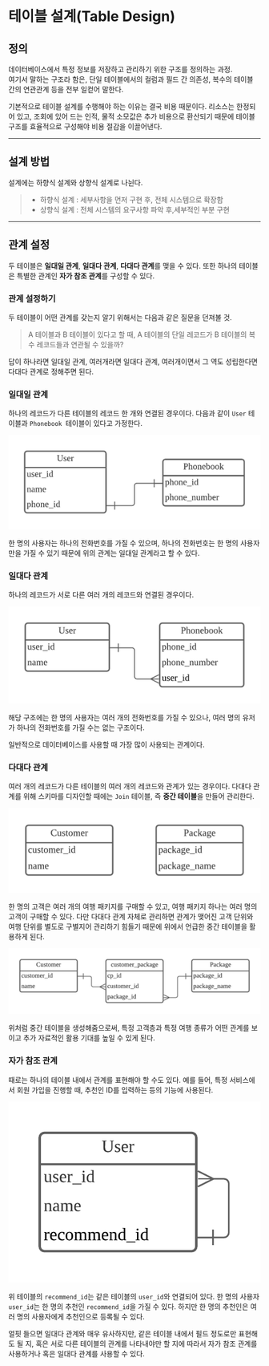 # 테이블 설계(Table Design)

## 정의

데이터베이스에서 특정 정보를 저장하고 관리하기 위한 구조를 정의하는 과정.<br/>
여기서 말하는 구조라 함은, 단일 테이블에서의 컬럼과 필드 간 의존성, 복수의 테이블 간의 연관관계 등을 전부 일컫어 말한다.

기본적으로 테이블 설계를 수행해야 하는 이유는 결국 비용 때문이다. 리소스는 한정되어 있고, 조회에 있어 드는 인적, 물적 소모값은 추가 비용으로 환산되기 때문에 테이블 구조를 효율적으로 구성해야 비용 절감을 이끌어낸다.

---

## 설계 방법

설계에는 하향식 설계와 상향식 설계로 나뉜다.

>- 하향식 설계 : 세부사항을 먼저 구현 후, 전체 시스템으로 확장함
>- 상향식 설계 : 전체 시스템의 요구사항 파악 후,세부적인 부분 구현

---

## 관계 설정

두 테이블은 **일대일 관계**, **일대다 관계**, **다대다 관계**를 맺을 수 있다. 또한 하나의 테이블은 특별한 관계인 **자가 참조 관계**를 구성할 수 있다.

### 관계 설정하기
두 테이블이 어떤 관계를 갖는지 알기 위해서는 다음과 같은 질문을 던져볼 것.

>A 테이블과 B 테이블이 있다고 할 때, A 테이블의  단일 레코드가 B 테이블의 복수 레코드들과 연관될 수 있을까?

답이 하나라면 일대일 관계, 여러개라면 일대다 관계, 여러개이면서 그 역도 성립한다면 다대다 관계로 정해주면 된다.

### 일대일 관계

하나의 레코드가 다른 테이블의 레코드 한 개와 연결된 경우이다. 다음과 같이 `User` 테이블과 `Phonebook `테이블이 있다고 가정한다.

<p align="center">
<img src="./img/image1.png" alt="img1" />
</p>

한 명의 사용자는 하나의 전화번호를 가질 수 있으며, 하나의 전화번호는 한 명의 사용자만을 가질 수 있기 때문에 위의 관계는 일대일 관계라고 할 수 있다.

### 일대다 관계

하나의 레코드가 서로 다른 여러 개의 레코드와 연결된 경우이다.

<p align="center">
<img src="./img/image2.png" alt="img1" />
</p>

해당 구조에는 한 명의 사용자는 여러 개의 전화번호를 가질 수 있으나, 여러 명의 유저가 하나의 전화번호를 가질 수는 없는 구조이다.

일반적으로 데이터베이스를 사용할 때 가장 많이 사용되는 관계이다.

### 다대다 관계

여러 개의 레코드가 다른 테이블의 여러 개의 레코드와 관계가 있는 경우이다. 다대다 관계를 위해 스키마를 디자인할 때에는 `Join` 테이블, 즉 **중간 테이블**을 만들어 관리한다.

<p align="center">
<img src="./img/image3.png" alt="img1" />
</p>

한 명의 고객은 여러 개의 여행 패키지를 구매할 수 있고, 여행 패키지 하나는 여러 명의 고객이 구매할 수 있다. 다만 다대다 관계 자체로 관리하면 관계가 맺어진 고객 단위와 여행 단위를 별도로 구별지어 관리하기 힘들기 때문에 위에서 언급한 중간 테이블을 활용하게 된다.

<p align="center">
<img src="./img/image4.png" alt="img1" />
</p>

위처럼 중간 테이블을 생성해줌으로써, 특정 고객층과 특정 여행 종류가 어떤 관계를 보이고 추가 자료적인 활용 기대를 높일 수 있게 된다.

### 자가 참조 관계

때로는 하나의 테이블 내에서 관계를 표현해야 할 수도 있다. 예를 들어, 특정 서비스에서 회원 가입을 진행할 때, 추천인 ID를 입력하는 등의 기능에 사용된다.

<p align="center">
<img src="./img/image5.png" alt="img1" />
</p>

위 테이블의 `recommend_id`는 같은 테이블의 `user_id`와 연결되어 있다.
한 명의 사용자 `user_id`는 한 명의 추천인 `recommend_id`을 가질 수 있다.
하지만 한 명의 추천인은 여러 명의 사용자에게 추천인으로 등록될 수 있다.
 

얼핏 들으면 일대다 관계와 매우 유사하지만, 같은 테이블 내에서 필드 정도로만 표현해도 될 지, 혹은 서로 다른 테이블의 관계를 나타내야만 할 지에 따라서 자가 참조 관계를 사용하거나 혹은 일대다 관계를 사용할 수 있다.